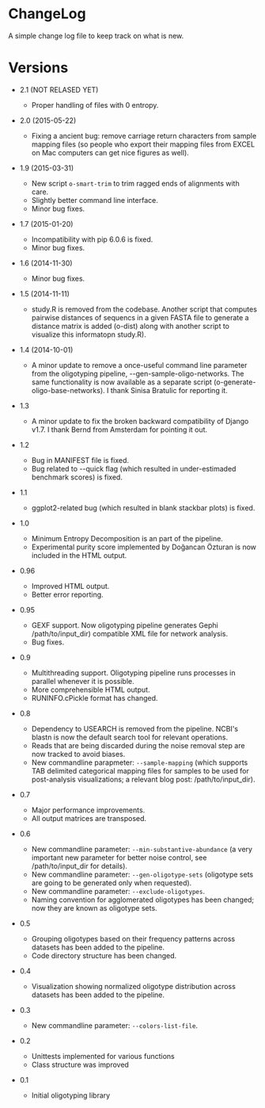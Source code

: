 ChangeLog
=========

A simple change log file to keep track on what is new.


Versions
========

* 2.1 (NOT RELASED YET)
    * Proper handling of files with 0 entropy.

* 2.0 (2015-05-22)
    * Fixing a ancient bug: remove carriage return characters from sample mapping files (so people who export their mapping files from EXCEL on Mac computers can get nice figures as well).

* 1.9 (2015-03-31)
    * New script `o-smart-trim` to trim ragged ends of alignments with care.
    * Slightly better command line interface.
    * Minor bug fixes.

* 1.7 (2015-01-20)
    * Incompatibility with pip 6.0.6 is fixed.
    * Minor bug fixes.

* 1.6 (2014-11-30)
    * Minor bug fixes.

* 1.5 (2014-11-11)
    * study.R is removed from the codebase. Another script that computes pairwise distances of sequencs in a given FASTA file to generate a distance matrix is added (o-dist) along with another script to visualize this informatopn study.R).

* 1.4 (2014-10-01)
    * A minor update to remove a once-useful command line parameter from the oligotyping pipeline, --gen-sample-oligo-networks. The same functionality is now available as a separate script (o-generate-oligo-base-networks). I thank Sinisa Bratulic for reporting it.

* 1.3
    * A minor update to fix the broken backward compatibility of Django v1.7. I thank Bernd from Amsterdam for pointing it out.

* 1.2
    * Bug in MANIFEST file is fixed.
    * Bug related to --quick flag (which resulted in under-estimaded benchmark scores) is fixed.

* 1.1
    * ggplot2-related bug (which resulted in blank stackbar plots) is fixed.

* 1.0
    * Minimum Entropy Decomposition is an part of the pipeline.
    * Experimental purity score implemented by Doğancan Özturan is now included in the HTML output.

* 0.96
    * Improved HTML output.
    * Better error reporting.

* 0.95
    * GEXF support. Now oligotyping pipeline generates Gephi /path/to/input_dir) compatible XML file for network analysis.
    * Bug fixes. 

* 0.9
    * Multithreading support. Oligotyping pipeline runs processes in parallel whenever it is possible.
    * More comprehensible HTML output.
    * RUNINFO.cPickle format has changed.

* 0.8
    * Dependency to USEARCH is removed from the pipeline. NCBI's blastn is now the default search tool for relevant operations.
    * Reads that are being discarded during the noise removal step are now tracked to avoid biases.
    * New commandline parapmeter: `--sample-mapping` (which supports TAB delimited categorical mapping files for samples to be used for post-analysis visualizations; a relevant blog post: /path/to/input_dir).

* 0.7
    * Major performance improvements.
    * All output matrices are transposed.

* 0.6
    * New commandline parameter: `--min-substantive-abundance` (a very important new parameter for better noise control, see /path/to/input_dir for details).
    * New commandline parameter: `--gen-oligotype-sets` (oligotype sets are going to be generated only when requested).
    * New commandline parameter: `--exclude-oligotypes`.
    * Naming convention for agglomerated oligotypes has been changed; now they are known as oligotype sets.

* 0.5
    * Grouping oligotypes based on their frequency patterns across datasets has been added to the pipeline.
    * Code directory structure has been changed.

* 0.4
	* Visualization showing normalized oligotype distribution across datasets has been added to the pipeline.

* 0.3
	* New commandline parameter: `--colors-list-file`.

* 0.2
	* Unittests implemented for various functions
	* Class structure was improved

* 0.1
	* Initial oligotyping library
